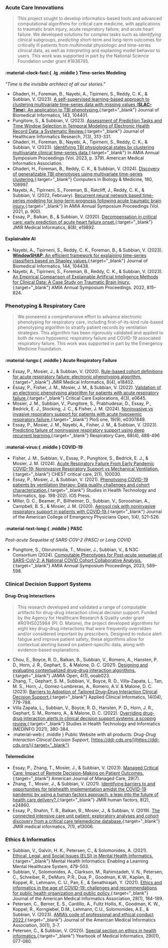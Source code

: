 ### __Acute Care Innovations__

> This project sought to develop informatics-based tools and advanced computational algorithms for critical care medicine, with applications to traumatic brain injury, acute respiratory failure, and acute heart failure. We developed solutions for complex tasks such as _identifying_ clinical subgroups, _predicting_ short-term and long-term outcomes for critically ill patients from multimodal physiologic and time-series clinical data, as well as _interpreting_ and explaining model behavior to users. This work was supported in part by the National Science Foundation under grant #1838745.
#### :material-clock-fast:{ .lg .middle } __Time-series Modeling__ 
*"Time is the invisible architect of all our stories."*  

* Ghaderi, H., Foreman, B., Nayebi, A., Tipirneni, S., Reddy, C. K., & Subbian, V. (2023). [A self-supervised learning-based approach to clustering multivariate time-series data with missing values (__SLAC-Time__): An application to TBI phenotyping.](https://pmc.ncbi.nlm.nih.gov/articles/PMC10527271/){:target="_blank"} Journal of Biomedical Informatics, 143, 104401.  
* Pungitore, S., & Subbian, V. (2023). [Assessment of Prediction Tasks and Time Window Selection in Temporal Modeling of Electronic Health Record Data: a Systematic Review.](https://doi.org/10.1007/s41666-023-00143-4){:target="_blank"} Journal of Healthcare Informatics Research, 7(3), 313-331.  
* Ghaderi, H., Foreman, B., Nayebi, A., Tipirneni, S., Reddy, C. K., & Subbian, V. (2023). [Identifying TBI physiological states by clustering multivariate clinical time-series data.](https://pmc.ncbi.nlm.nih.gov/articles/PMC10785849/){:target="_blank"} In AMIA Annual Symposium Proceedings (Vol. 2023, p. 379). American Medical Informatics Association.  
* Ghaderi, H., Foreman, B., Reddy, C. K., & Subbian, V. (2024). [Discovery of generalizable TBI phenotypes using multivariate time-series clustering.](https://pmc.ncbi.nlm.nih.gov/articles/PMC10836078//){:target="_blank"} Computers in Biology & Medicine, 180, 108997.  
* Nayebi, A., Tipirneni, S., Foreman, B., Ratcliff, J., Reddy, C. K., & Subbian, V. (2022, February). [Recurrent neural network based time-series modeling for long-term prognosis following acute traumatic brain injury.](https://pmc.ncbi.nlm.nih.gov/articles/PMC8861707/){:target="_blank"} In AMIA Annual Symposium Proceedings (Vol. 2021, p. 900).  
* Essay, P., Balkan, B., & Subbian, V. (2020). [Decompensation in critical care: early prediction of acute heart failure onset.](https://doi.org/10.2196/19892){:target="_blank"} JMIR Medical Informatics, 8(8), e19892.  

#### Explainable AI
* Nayebi, A., Tipirneni, S., Reddy, C. K., Foreman, B., & Subbian, V. (2023). [__WindowSHAP__: An efficient framework for explaining time-series classifiers based on Shapley values.](https://pmc.ncbi.nlm.nih.gov/articles/PMC10552726/){:target="_blank"} Journal of Biomedical Informatics, 144, 104438.   
* Nayebi, A., Tipirneni, S., Foreman, B., Reddy, C. K., & Subbian, V. (2023). [An Empirical Comparison of Explainable Artificial Intelligence Methods for Clinical Data: A Case Study on Traumatic Brain Injury.](https://pmc.ncbi.nlm.nih.gov/articles/PMC10148324/){:target="_blank"} AMIA Annual Symposium Proceedings. 2022, 815–824.

### __Phenotyping & Respiratory Care__

> We pioneered a comprehensive effort to advance electronic phenotyping for respiratory care, including first-of-its-kind rule-based phenotyping algorithm to stratify patient records by ventilation strategies. This algorithm has been rigorously validated and applied to both de novo hypoxemic respiratory failure and COVID-19 associated respiratory failure. This work was supported in part by the Emergency Medicine Foundation.

#### :material-lungs:{ .middle } Acute Respiratory Failure  
* Essay, P., Mosier, J., & Subbian, V. (2020). [Rule-based cohort definitions for acute respiratory failure: electronic phenotyping algorithm.](https://doi.org/10.2196/18402/){:target="_blank"} JMIR Medical Informatics, 8(4), e18402.  
* Essay, P., Fisher, J. M., Mosier, J. M., & Subbian, V. (2022). [Validation of an electronic phenotyping algorithm for patients with acute respiratory failure.](https://doi.org/10.1097/CCE.0000000000000645){:target="_blank"} Critical Care Explorations, 4(3), e0645.
* Mosier, J. M., Subbian, V., Pungitore, S., Prabhudesai, D., Essay, P., Bedrick, E. J., Stocking, J. C., & Fisher, J. M. (2024). [Noninvasive vs invasive respiratory support for patients with acute hypoxemic respiratory failure.](https://doi.org/10.1371/journal.pone.0307849){:target="_blank"} PloS one, 19(9), e0307849.
* Essay, P., Mosier, J. M., Nayebi, A., Fisher, J. M., & Subbian, V. (2023). [Predicting failure of noninvasive respiratory support using deep recurrent learning.](https://pmc.ncbi.nlm.nih.gov/articles/PMC10173118/){:target="_blank"} Respiratory Care, 68(4), 488-496

#### :material-virus:{ .middle } COVID-19
* Fisher, J. M., Subbian, V., Essay, P., Pungitore, S., Bedrick, E. J., & Mosier, J. M. (2024). [Acute Respiratory Failure From Early Pandemic COVID-19: Noninvasive Respiratory Support vs Mechanical Ventilation.](https://doi.org/10.1016/j.chstcc.2023.100030){:target="_blank"} CHEST critical care, 2(1), 100030.
* Essay, P., Mosier, J., & Subbian, V. (2021). [Phenotyping COVID-19 patients by ventilation therapy: Data quality challenges and cohort characterization.](https://doi.org/10.3233/SHTI210148){:target="_blank"} Studies in Health Technology and Informatics, (pp. 198-202). IOS Press.
* Miller, D. C., Beamer, P., Billheimer, D., Subbian, V., Sorooshian, A., Campbell, B. S., & Mosier, J. M. (2020). [Aerosol risk with noninvasive respiratory support in patients with COVID‐19.](https://doi.org/10.1002/emp2.12152){:target="_blank"} Journal of the American College of Emergency Physicians Open, 1(4), 521-526.

#### :material-text-long:{ .middle } PASC  
_Post-acute Sequelae of SARS-COV-2 (PASC) or Long COVID_  
* Pungitore, S., Olorunnisola, T., Mosier, J., Subbian, V., & N3C Consortium (2024). [Computable Phenotypes for Post-acute sequelae of SARS-CoV-2: A National COVID Cohort Collaborative Analysis.](https://pmc.ncbi.nlm.nih.gov/articles/PMC10785914/){:target="_blank"} AMIA Annual Symposium Proceedings, 2023, 589–598.

### __Clinical Decision Support Systems__

#### Drug-Drug Interactions
> This research developed and validated a range of computable artifacts for drug-drug interaction clinical decision support. Funded by the Agency for Healthcare Research & Quality under grant #R01HS025984 (PI: D. Malone), the project developed algorithms for eight key drug-drug interactions that were frequently overridden and/or considered important by prescribers. Designed  to reduce alert fatigue and improve patient safety, these algorithms allow for contextual alerting based on patient-specific data, along with evidence-based explanations. 

* Chou, E., Boyce, R. D., Balkan, B., Subbian, V., Romero, A., Hansten, P. D., Horn, J. R., Gephart, S., & Malone, D. C. (2021). [Designing and evaluating contextualized drug–drug interaction algorithms.](https://doi.org/10.1093/jamiaopen/ooab023){:target="_blank"} JAMIA Open, 4(1), ooab023.
* Zhang, T., Gephart, S. M., Subbian, V., Boyce, R. D., Villa-Zapata, L., Tan, M. S., Horn, J., Gomez-Lumbreras, A., Romero, A.V. & Malone, D. C. (2023). [Barriers to Adoption of Tailored Drug–Drug Interaction Clinical Decision Support.](https://pmc.ncbi.nlm.nih.gov/articles/PMC10550365/){:target="_blank"} Applied Clinical Informatics, 14(04), 779-788.
* Villa Zapata, L., Subbian, V., Boyce, R. D., Hansten, P. D., Horn, J. R., Gephart, S. M., Romero, A., & Malone, D. C. (2022). [Overriding drug-drug interaction alerts in clinical decision support systems: a scoping review.](https://ebooks.iospress.nl/doi/10.3233/SHTI220101){:target="_blank"} Studies in Health Technology and Informatics (MEDINFO 2021), 380-384.
* :material-web:{ .middle } Public Website with all products: _Drug-Drug Interaction Clinical Decision Support_, [https://ddi-cds.org/](https://ddi-cds.org/){:target="_blank"}

#### Telemedicine

* Essay, P., Zhang, T., Mosier, J., & Subbian, V. (2023). [Managed Critical Care: Impact of Remote Decision-Making on Patient Outcomes.](https://doi.org/10.37765/ajmc.2023.89400){:target="_blank"} American Journal of Managed Care, 29(7).
* Zhang, T., Mosier, J., & Subbian, V. (2021). [Identifying barriers to and opportunities for telehealth implementation amidst the COVID-19 pandemic by using a human factors approach: a leap into the future of health care delivery?.](https://doi.org/10.2196/24860){:target="_blank"} JMIR human factors, 8(2), e24860.
* Essay, P., Shahin, T. B., Balkan, B., Mosier, J., & Subbian, V. (2019). [The connected intensive care unit patient: exploratory analyses and cohort discovery from a critical care telemedicine database.](https://doi.org/10.2196/13006){:target="_blank"} JMIR medical informatics, 7(1), e13006.

### __Ethics & Informatics__

* Subbian, V., Galvin, H. K., Petersen, C., & Solomonides, A. (2021). [Ethical, Legal, and Social Issues (ELSI) in Mental Health Informatics.](https://doi.org/10.1007/978-3-030-70558-9_18){:target="_blank"} Mental Health Informatics: Enabling a Learning Mental Healthcare System, 479-503.
* Subbian, V., Solomonides, A., Clarkson, M., Rahimzadeh, V. N., Petersen, C., Schreiber, R., DeMuro, P.R., Dua, P., Goodman, K.W., Kaplan, B., Koppel, R., Lehmann, C. U., Pan, E., & Senathirajah, Y. (2021). [Ethics and informatics in the age of COVID-19: challenges and recommendations for public health organization and public policy.](https://doi.org/10.1093/jamia/ocaa188){:target="_blank"} Journal of the American Medical Informatics Association, 28(1), 184-189.
* Petersen, C., Berner, E. S., Cardillo, A., Fultz Hollis, K., Goodman, K. W., Koppel, R., Korngiebel, D.M., Lehmann, C.U., Solomonides, A.E., & Subbian, V. (2023). [AMIA’s code of professional and ethical conduct 2022.](https://doi.org/10.1093/jamia/ocac192){:target="_blank"} Journal of the American Medical Informatics Association, 30(1), 3-7.
* Petersen, C., & Subbian, V. (2020). [Special section on ethics in health informatics.](https://doi.org/10.1055/s-0040-1702014){:target="_blank"} Yearbook of Medical Informatics, 29(01), 077-080.
